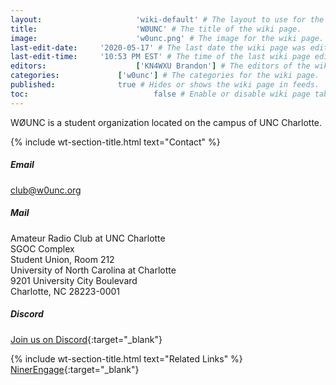 ```yaml
---
layout:						'wiki-default' # The layout to use for the wiki page.
title:						'WØUNC' # The title of the wiki page.
image:						'w0unc.png' # The image for the wiki page. Images should be placed in '/assets/img/wiki/' and have the same name as the 'title' field in lowercase, replacing spaces with a '-'.
last-edit-date:		'2020-05-17' # The last date the wiki page was edited. 'YYYY-MM-DD'.
last-edit-time:		'10:53 PM EST' # The time of the last wiki page edit. 'HH:MM AM/PM TZ'.
editors:					['KN4WXU Brandon'] # The editors of the wiki page.
categories:				['w0unc'] # The categories for the wiki page.
published:				true # Hides or shows the wiki page in feeds.
toc:							false # Enable or disable wiki page table of contents.
---
```



<!-- Change the 'published' field above to true before committing. Start the content below this line. -->
WØUNC is a student organization located on the campus of UNC Charlotte.

{% include wt-section-title.html text="Contact" %}

##### Email
[club@w0unc.org](mailto:club@w0unc.org)

##### Mail
Amateur Radio Club at UNC Charlotte  
SGOC Complex  
Student Union, Room 212  
University of North Carolina at Charlotte  
9201 University City Boulevard  
Charlotte, NC 28223-0001

##### Discord
[Join us on Discord](https://ninerengage.uncc.edu/news/174684){:target="_blank"}

{% include wt-section-title.html text="Related Links" %}
[NinerEngage]({site.ninerengage}){:target="_blank"}  
